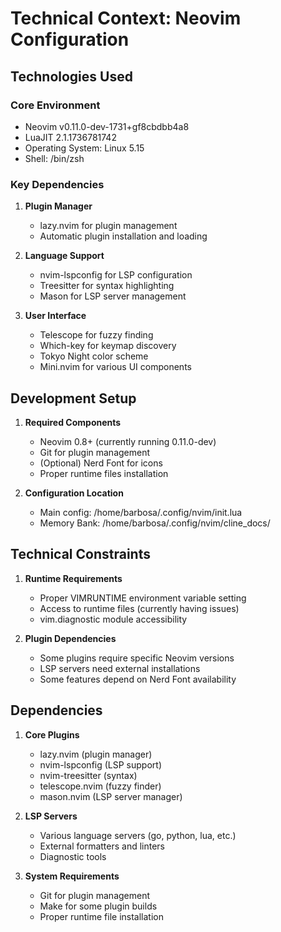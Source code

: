 # Technical Context: Neovim Configuration

## Technologies Used

### Core Environment
- Neovim v0.11.0-dev-1731+gf8cbdbb4a8
- LuaJIT 2.1.1736781742
- Operating System: Linux 5.15
- Shell: /bin/zsh

### Key Dependencies
1. **Plugin Manager**
   - lazy.nvim for plugin management
   - Automatic plugin installation and loading

2. **Language Support**
   - nvim-lspconfig for LSP configuration
   - Treesitter for syntax highlighting
   - Mason for LSP server management

3. **User Interface**
   - Telescope for fuzzy finding
   - Which-key for keymap discovery
   - Tokyo Night color scheme
   - Mini.nvim for various UI components

## Development Setup
1. **Required Components**
   - Neovim 0.8+ (currently running 0.11.0-dev)
   - Git for plugin management
   - (Optional) Nerd Font for icons
   - Proper runtime files installation

2. **Configuration Location**
   - Main config: /home/barbosa/.config/nvim/init.lua
   - Memory Bank: /home/barbosa/.config/nvim/cline_docs/

## Technical Constraints
1. **Runtime Requirements**
   - Proper VIMRUNTIME environment variable setting
   - Access to runtime files (currently having issues)
   - vim.diagnostic module accessibility

2. **Plugin Dependencies**
   - Some plugins require specific Neovim versions
   - LSP servers need external installations
   - Some features depend on Nerd Font availability

## Dependencies
1. **Core Plugins**
   - lazy.nvim (plugin manager)
   - nvim-lspconfig (LSP support)
   - nvim-treesitter (syntax)
   - telescope.nvim (fuzzy finder)
   - mason.nvim (LSP server manager)

2. **LSP Servers**
   - Various language servers (go, python, lua, etc.)
   - External formatters and linters
   - Diagnostic tools

3. **System Requirements**
   - Git for plugin management
   - Make for some plugin builds
   - Proper runtime file installation